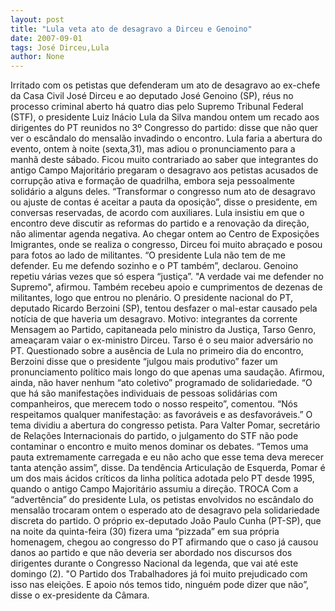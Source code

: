```yaml
---
layout: post
title: "Lula veta ato de desagravo a Dirceu e Genoino"
date: 2007-09-01
tags: José Dirceu,Lula
author: None
---
```

Irritado com os petistas que defenderam um ato de desagravo ao ex-chefe da Casa Civil Jos&eacute; Dirceu e ao deputado Jos&eacute; Genoino (SP), r&eacute;us no processo criminal aberto h&aacute; quatro dias pelo Supremo Tribunal Federal (STF), o presidente Luiz In&aacute;cio Lula da Silva mandou ontem um recado aos dirigentes do PT reunidos no 3&ordm; Congresso do partido: disse que n&atilde;o quer ver o esc&acirc;ndalo do mensal&atilde;o invadindo o encontro. 
Lula faria a abertura do evento, ontem &agrave; noite (sexta,31), mas adiou o pronunciamento para a manh&atilde; deste s&aacute;bado. Ficou muito contrariado ao saber que integrantes do antigo Campo Majorit&aacute;rio pregaram o desagravo aos petistas acusados de corrup&ccedil;&atilde;o ativa e forma&ccedil;&atilde;o de quadrilha, embora seja pessoalmente solid&aacute;rio a alguns deles. 
&ldquo;Transformar o congresso num ato de desagravo ou ajuste de contas &eacute; aceitar a pauta da oposi&ccedil;&atilde;o&rdquo;, disse o presidente, em conversas reservadas, de acordo com auxiliares. Lula insistiu em que o encontro deve discutir as reformas do partido e a renova&ccedil;&atilde;o da dire&ccedil;&atilde;o, n&atilde;o alimentar agenda negativa. 
Ao chegar ontem ao Centro de Exposi&ccedil;&otilde;es Imigrantes, onde se realiza o congresso, Dirceu foi muito abra&ccedil;ado e posou para fotos ao lado de militantes. &ldquo;O presidente Lula n&atilde;o tem de me defender. Eu me defendo sozinho e o PT tamb&eacute;m&rdquo;, declarou. 
Genoino repetiu v&aacute;rias vezes que s&oacute; espera &ldquo;justi&ccedil;a&rdquo;. &quot;A verdade vai me defender no Supremo&quot;, afirmou. Tamb&eacute;m recebeu apoio e cumprimentos de dezenas de militantes, logo que entrou no plen&aacute;rio. 
O presidente nacional do PT, deputado Ricardo Berzoini (SP), tentou desfazer o mal-estar causado pela not&iacute;cia de que haveria um desagravo. Motivo: integrantes da corrente Mensagem ao Partido, capitaneada pelo ministro da Justi&ccedil;a, Tarso Genro, amea&ccedil;aram vaiar o ex-ministro Dirceu. Tarso &eacute; o seu maior advers&aacute;rio no PT. 
Questionado sobre a aus&ecirc;ncia de Lula no primeiro dia do encontro, Berzoini disse que o presidente &ldquo;julgou mais produtivo&rdquo; fazer um pronunciamento pol&iacute;tico mais longo do que apenas uma sauda&ccedil;&atilde;o. 
Afirmou, ainda, n&atilde;o haver nenhum &ldquo;ato coletivo&rdquo; programado de solidariedade. &ldquo;O que h&aacute; s&atilde;o manifesta&ccedil;&otilde;es individuais de pessoas solid&aacute;rias com companheiros, que merecem todo o nosso respeito&rdquo;, comentou. &ldquo;N&oacute;s respeitamos qualquer manifesta&ccedil;&atilde;o: as favor&aacute;veis e as desfavor&aacute;veis.&rdquo; 
O tema dividiu a abertura do congresso petista. Para Valter Pomar, secret&aacute;rio de Rela&ccedil;&otilde;es Internacionais do partido, o julgamento do STF n&atilde;o pode contaminar o encontro e muito menos dominar os debates. &ldquo;Temos uma pauta extremamente carregada e eu n&atilde;o acho que esse tema deva merecer tanta aten&ccedil;&atilde;o assim&rdquo;, disse. 
Da tend&ecirc;ncia Articula&ccedil;&atilde;o de Esquerda, Pomar &eacute; um dos mais &aacute;cidos cr&iacute;ticos da linha pol&iacute;tica adotada pelo PT desde 1995, quando o antigo Campo Majorit&aacute;rio assumiu a dire&ccedil;&atilde;o. 
TROCA 
Com a &ldquo;advert&ecirc;ncia&rdquo; do presidente Lula, os petistas envolvidos no esc&acirc;ndalo do mensal&atilde;o trocaram ontem o esperado ato de desagravo pela solidariedade discreta do partido. O pr&oacute;prio ex-deputado Jo&atilde;o Paulo Cunha (PT-SP), que na noite da quinta-feira (30) fizera uma &ldquo;pizzada&rdquo; em sua pr&oacute;pria homenagem, chegou ao congresso do PT afirmando que o caso j&aacute; causou danos ao partido e que n&atilde;o deveria ser abordado nos discursos dos dirigentes durante o Congresso Nacional da legenda, que vai at&eacute; este domingo (2).
&quot;O Partido dos Trabalhadores j&aacute; foi muito prejudicado com isso nas elei&ccedil;&otilde;es. E apoio n&oacute;s temos tido, ningu&eacute;m pode dizer que n&atilde;o&rdquo;, disse o ex-presidente da C&acirc;mara. 